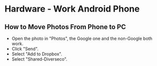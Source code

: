# Hardware - Work Android Phone

## How to Move Photos From Phone to PC

- Open the photo in "Photos", the Google one and the non-Google both work.
- Click "Send".
- Select "Add to Dropbox".
- Select "Shared-Diverseco".
